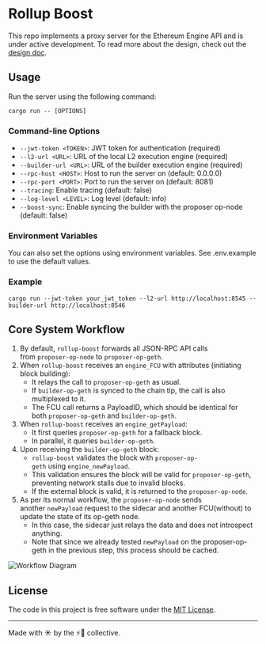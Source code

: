 # Rollup Boost

This repo implements a proxy server for the Ethereum Engine API and is under active development. To read more about the design, check out the [design doc](https://github.com/ethereum-optimism/design-docs/pull/86).


## Usage

Run the server using the following command:

```
cargo run -- [OPTIONS]
```

### Command-line Options

- `--jwt-token <TOKEN>`: JWT token for authentication (required)
- `--l2-url <URL>`: URL of the local L2 execution engine (required)
- `--builder-url <URL>`: URL of the builder execution engine (required)
- `--rpc-host <HOST>`: Host to run the server on (default: 0.0.0.0)
- `--rpc-port <PORT>`: Port to run the server on (default: 8081)
- `--tracing`: Enable tracing (default: false)
- `--log-level <LEVEL>`: Log level (default: info)
- `--boost-sync`: Enable syncing the builder with the proposer op-node (default: false)

### Environment Variables

You can also set the options using environment variables. See .env.example to use the default values.

### Example

```
cargo run --jwt-token your_jwt_token --l2-url http://localhost:8545 --builder-url http://localhost:8546
```

## Core System Workflow

1. By default, `rollup-boost` forwards all JSON-RPC API calls from `proposer-op-node` to `proposer-op-geth`.
2. When `rollup-boost` receives an `engine_FCU` with attributes (initiating block building):
    - It relays the call to `proposer-op-geth` as usual.
    - If `builder-op-geth` is synced to the chain tip, the call is also multiplexed to it.
    - The FCU call returns a PayloadID, which should be identical for both `proposer-op-geth` and `builder-op-geth`.
3. When `rollup-boost` receives an `engine_getPayload`:
    - It first queries `proposer-op-geth` for a fallback block.
    - In parallel, it queries `builder-op-geth`.
4. Upon receiving the `builder-op-geth` block:
    - `rollup-boost` validates the block with `proposer-op-geth` using `engine_newPayload`.
    - This validation ensures the block will be valid for `proposer-op-geth`, preventing network stalls due to invalid blocks.
    - If the external block is valid, it is returned to the `proposer-op-node`.
5. As per its normal workflow, the `proposer-op-node` sends another `newPayload` request to the sidecar and another FCU(without) to update the state of its op-geth node.
    - In this case, the sidecar just relays the data and does not introspect anything.
    - Note that since we already tested `newPayload` on the proposer-op-geth in the previous step, this process should be cached. 

![Workflow Diagram](/assets/workflow.svg)

## License
The code in this project is free software under the [MIT License](/LICENSE).

---

Made with ☀️ by the ⚡🤖 collective.
